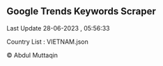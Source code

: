

## Google Trends Keywords Scraper 
 
Last Update 28-06-2023 , 05:56:33

Country List :
VIETNAM.json



© Abdul Muttaqin 
